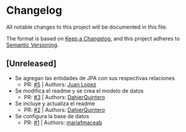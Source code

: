 # Changelog

All notable changes to this project will be documented in this file.

The format is based on [Keep a Changelog](https://keepachangelog.com/en/1.0.0/),
and this project adheres to [Semantic Versioning](https://semver.org/spec/v2.0.0.html).

## [Unreleased]
- Se agregan las entidades de JPA con sus respectivas relaciones
  - PR: [#5](https://github.com/lopez-org/bank/pull/5) | Authors: [Juan Lopez](https://github.com/JuanLopezMELI)
- Se modifica el readme y se crea el modelo de datos
  - PR: [#3](https://github.com/lopez-org/bank/pulls/2) | Authors: [DahierQuintero](https://github.com/DahierQuintero)
- Se incluye y actualiza el readme
  - PR: [#2](https://github.com/lopez-org/bank/pulls/2) | Authors: [DahierQuintero](https://github.com/DahierQuintero)
- Se configura la base de datos
  - PR: [#1](https://github.com/lopez-org/bank/pulls/1) | Authors: [mariafmaceab](https://github.com/mariafmaceab)